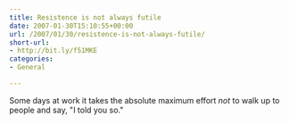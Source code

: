 ```yaml
---
title: Resistence is not always futile
date: 2007-01-30T15:10:55+00:00
url: /2007/01/30/resistence-is-not-always-futile/
short-url:
- http://bit.ly/f51MKE
categories:
- General

---
```

<div class='microid-mailto+http:sha1:426ec60d6c1670923c178ee567234877aadf8fc6'>

Some days at work it takes the absolute maximum effort <em>not</em> to walk up to people and say, "I told you so."

